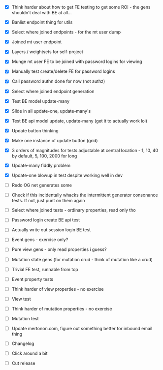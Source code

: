 - [x] Think harder about how to get FE testing to get some ROI - the gens shouldn't deal with BE at all...

- [x] Banlist endpoint thing for utils
- [x] Select where joined endpoints - for the mt user dump
- [x] Joined mt user endpoint

- [x] Layers / weightsets for self-project
- [x] Munge mt user FE to be joined with password logins for viewing
- [x] Manually test create/delete FE for password logins
- [x] Call password authn done for now (not authz)
- [x] Select where joined endpoint generation
- [x] Test BE model update-many

- [x] Slide in all update-one, update-many's
- [x] Test BE api model update, update-many (get it to actually work lol)
- [x] Update button thinking
- [x] Make one instance of update button (grid)

- [x] 3 orders of magnitudes for tests adjustable at central location - 1, 10, 40 by default, 5, 100, 2000 for long
- [x] Update-many fiddly problem
- [x] Update-one blowup in test despite working well in dev
- [ ] Redo OG net generates some
- [ ] Check if this incidentally whacks the intermittent generator consonance tests. If not, just punt on them again

- [ ] Select where joined tests - ordinary properties, read only tho
- [ ] Password login create BE api test
- [ ] Actually write out session login BE test
- [ ] Event gens - exercise only?
- [ ] Pure view gens - only read properties i guess?
- [ ] Mutation state gens (for mutation crud - think of mutation like a crud)
- [ ] Trivial FE test, runnable from top

- [ ] Event property tests
- [ ] Think harder of view properties - no exercise
- [ ] View test
- [ ] Think harder of mutation properties - no exercise
- [ ] Mutation test

- [ ] Update mertonon.com, figure out something better for inbound email thing
- [ ] Changelog
- [ ] Click around a bit
- [ ] Cut release
